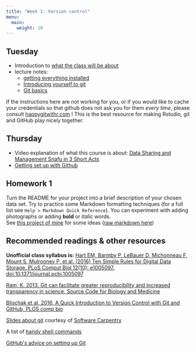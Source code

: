 ```yaml
---
title: "Week 1: Version control"
menu: 
  main:
    weight: 10
---
```


## Tuesday

* Introduction to [what the class will be about](/slides/01_Introduction.html)
* lecture notes: 
  + [getting everything installed](../01_installation)
  + [Introducing yourself to git](../01_git_introduce)
  + [Git basics](../01_git_basics)

If the instructions here are not working for you, or if you would like to cache your credentials so that github does not ask you for them _every time_, please consult [happygitwithr.com](http://happygitwithr.com/) ! This is the best resource for making Rstudio, git and GitHub play nicely together.

## Thursday

* Video explanation of what this course is about: [Data Sharing and Management Snafu in 3 Short Acts](https://www.youtube.com/watch?v=N2zK3sAtr-4)
* [Getting set up with Github](../02_github)

## Homework 1

Turn the README for your project into a brief description of your chosen data set. Try to practice some Markdown formatting techniques (for a full list see `Help > Markdown Quick Reference`). You can experiment with adding photographs or adding **bold** or _italic_ words.  
See [this project of mine](https://github.com/aammd/Predator_Phylogenetic_Diversity/blob/master/README.md) for some ideas ([raw markdown here](https://raw.githubusercontent.com/aammd/Predator_Phylogenetic_Diversity/master/README.md)) 


## Recommended readings & other resources

**Unofficial class syllabus is:**
[Hart EM, Barmby P, LeBauer D, Michonneau F, Mount S, Mulrooney P, et al. (2016) Ten Simple Rules for Digital Data Storage. PLoS Comput Biol 12(10): e1005097. doi:10.1371/journal.pcbi.1005097](http://dx.doi.org/10.1371/journal.pcbi.1005097)

[Ram, K. 2013. Git can facilitate greater reproducibility and increased transparency in science. Source Code for Biology and Medicine](http://scfbm.biomedcentral.com/articles/10.1186/1751-0473-8-7)

[Blischak et al, 2016, A Quick Introduction to Version Control with Git and GitHub, PLOS comp bio](http://journals.plos.org/ploscompbiol/article?id=10.1371/journal.pcbi.1004668)

[Slides about git](/slides/git_slides.pdf) courtesy of [Software Carpentry](http://swcarpentry.github.io/git-novice)

A list of [handy shell commands](../01_shell)

[GitHub's advice on setting up Git](https://help.github.com/articles/set-up-git)